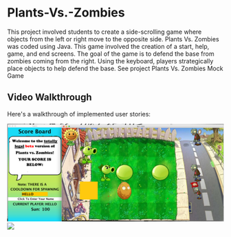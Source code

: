 # Plants-Vs.-Zombies
This project involved students to create a side-scrolling game where objects from the left or right move to the opposite side. Plants Vs. Zombies was coded using Java. This game involved the creation of a start, help, game, and end screens. The goal of the game is to defend the base from zombies coming from the right. Using the keyboard, players strategically place objects to help defend the base.  See project Plants Vs. Zombies Mock Game

## Video Walkthrough 

Here's a walkthrough of implemented user stories:

![](gamePlay.png)
![](plants.gif)
